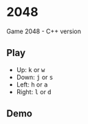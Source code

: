 # 2048
Game 2048 - C++ version

## Play

- Up: <kbd>k</kbd> or <kbd>w</kbd>
- Down: <kbd>j</kbd> or <kbd>s</kbd>
- Left: <kbd>h</kbd> or <kbd>a</kbd>
- Right: <kbd>l</kbd> or <kbd>d</kbd>

## Demo
